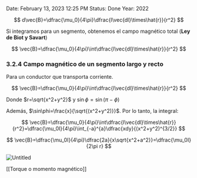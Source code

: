 
Date: February 13, 2023 12:25 PM
Status: Done
Year: 2022

$$
d\vec{B}=\dfrac{\mu_0}{4\pi}\dfrac{I\vec{dl}\times\hat{r}}{r^2}
$$

Si integramos para un segmento, obtenemos el campo magnético total (**Ley de Biot y Savart**)

$$
\vec{B}=\dfrac{\mu_0}{4\pi}\int\dfrac{I\vec{dl}\times\hat{r}}{r^2}
$$

### 3.2.4 Campo magnético de un segmento largo y recto

Para un conductor que transporta corriente. 

$$
\vec{B}=\dfrac{\mu_0}{4\pi}\int\dfrac{I\vec{dl}\times\hat{r}}{r^2}
$$

Donde $r=\sqrt{x^2+y^2}$ y $\sin\phi=\sin(\pi-\phi)$

Además, $\sin\phi=\frac{x}{\sqrt{(x^2+y^2)}}$. Por lo tanto, la integral:

$$
\vec{B}=\dfrac{\mu_0}{4\pi}\int\dfrac{I\vec{dl}\times\hat{r}}{r^2}=\dfrac{\mu_0I}{4\pi}\int_{-a}^{a}\dfrac{xdy}{(x^2+y^2)^{3/2}}
$$

$$
\vec{B}=\dfrac{\mu_0I}{4\pi}\dfrac{2a}{x\sqrt{x^2+a^2}}=\dfrac{\mu_0I}{2\pi r}
$$

![Untitled](Images/Campo%20magnético%20de%20un%20elemento%20de%20corriente/Untitled.png)

[[Torque o momento magnético]]